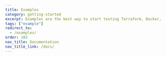 ```yaml
---
title: Examples
category: getting-started
excerpt: Examples are the best way to start testing Terraform, Docker, Packer, Kubernetes, AWS, GCP, and more with Terratest.
tags: ["example"]
redirect_to:
  - /examples/
order: 102
nav_title: Documentation
nav_title_link: /docs/
---
```

